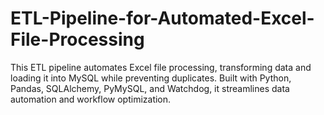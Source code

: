 # ETL-Pipeline-for-Automated-Excel-File-Processing
This ETL pipeline automates Excel file processing, transforming data and loading it into MySQL while preventing duplicates. Built with Python, Pandas, SQLAlchemy, PyMySQL, and Watchdog, it streamlines data automation and workflow optimization.
